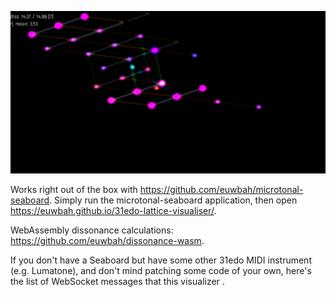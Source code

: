 ![img.png](img.png)

Works right out of the box with https://github.com/euwbah/microtonal-seaboard.
Simply run the microtonal-seaboard application, then open https://euwbah.github.io/31edo-lattice-visualiser/.

WebAssembly dissonance calculations: https://github.com/euwbah/dissonance-wasm.

If you don't have a Seaboard but have some other 31edo MIDI instrument
(e.g. Lumatone), and don't mind patching some code of your own, here's the
list of WebSocket messages that this visualizer .